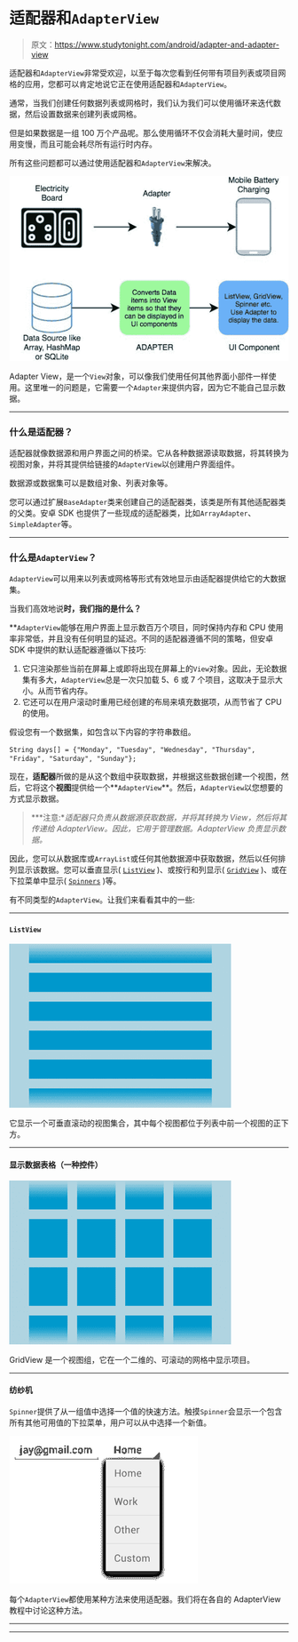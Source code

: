 # 适配器和`AdapterView`

> 原文：<https://www.studytonight.com/android/adapter-and-adapter-view>

适配器和`AdapterView`非常受欢迎，以至于每次您看到任何带有项目列表或项目网格的应用，您都可以肯定地说它正在使用适配器和`AdapterView`。

通常，当我们创建任何数据列表或网格时，我们认为我们可以使用循环来迭代数据，然后设置数据来创建列表或网格。

但是如果数据是一组 100 万个产品呢。那么使用循环不仅会消耗大量时间，使应用变慢，而且可能会耗尽所有运行时内存。

所有这些问题都可以通过使用适配器和`AdapterView`来解决。

![Analogy for Adapter and Adapter View in Android](img/62974f31afd825eadd9c3cb4b1fdcc88.png)

Adapter View，是一个`View`对象，可以像我们使用任何其他界面小部件一样使用。这里唯一的问题是，它需要一个`Adapter`来提供内容，因为它不能自己显示数据。

* * *

### 什么是适配器？

适配器就像数据源和用户界面之间的桥梁。它从各种数据源读取数据，将其转换为视图对象，并将其提供给链接的`AdapterView`以创建用户界面组件。

数据源或数据集可以是数组对象、列表对象等。

您可以通过扩展`BaseAdapter`类来创建自己的适配器类，该类是所有其他适配器类的父类。安卓 SDK 也提供了一些现成的适配器类，比如`ArrayAdapter`、`SimpleAdapter`等。

* * *

### 什么是`AdapterView`？

`AdapterView`可以用来以列表或网格等形式有效地显示由适配器提供给它的大数据集。

当我们高效地说**时，我们指的是什么？**

 **`AdapterView`能够在用户界面上显示数百万个项目，同时保持内存和 CPU 使用率非常低，并且没有任何明显的延迟。不同的适配器遵循不同的策略，但安卓 SDK 中提供的默认适配器遵循以下技巧:

1.  它只渲染那些当前在屏幕上或即将出现在屏幕上的`View`对象。因此，无论数据集有多大，`AdapterView`总是一次只加载 5、6 或 7 个项目，这取决于显示大小。从而节省内存。
2.  它还可以在用户滚动时重用已经创建的布局来填充数据项，从而节省了 CPU 的使用。

假设您有一个数据集，如包含以下内容的字符串数组。

```
String days[] = {"Monday", "Tuesday", "Wednesday", "Thursday", "Friday", "Saturday", "Sunday"};
```

现在，**适配器**所做的是从这个数组中获取数据，并根据这些数据创建一个视图，然后，它将这个**视图**提供给一个**`AdapterView`**。然后，`AdapterView`以您想要的方式显示数据。

> ***注意:**适配器只负责从数据源获取数据，并将其转换为 View，然后将其传递给 AdapterView。因此，它用于管理数据。AdapterView 负责显示数据。*

因此，您可以从数据库或`ArrayList`或任何其他数据源中获取数据，然后以任何排列显示该数据。您可以垂直显示( [`ListView`](android-listview) )、或按行和列显示( [`GridView`](android-gridview) )、或在下拉菜单中显示( [`Spinners`](spinner-in-android) )等。

有不同类型的`AdapterView`。让我们来看看其中的一些:

* * *

#### `ListView`

![ListView AdapterView in Android](img/ba66bd22405d01a953b36d64047cc340.png)

它显示一个可垂直滚动的视图集合，其中每个视图都位于列表中前一个视图的正下方。

* * *

#### 显示数据表格（一种控件）

![GridView AdapterView in Android](img/36844a2e0f95e9b3fda8328a96309337.png)

GridView 是一个视图组，它在一个二维的、可滚动的网格中显示项目。

* * *

#### 纺纱机

`Spinner`提供了从一组值中选择一个值的快速方法。触摸`Spinner`会显示一个包含所有其他可用值的下拉菜单，用户可以从中选择一个新值。

![Spinner AdapterView in Android](img/a1b67da11941827163158c6d8788db32.png)

每个`AdapterView`都使用某种方法来使用适配器。我们将在各自的 AdapterView 教程中讨论这种方法。

* * *

* * ***